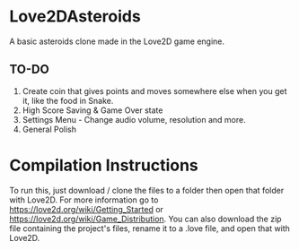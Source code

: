 # Love2DAsteroids
A basic asteroids clone made in the Love2D game engine.
	
## TO-DO

1. Create coin that gives points and moves somewhere else when you get it, like the food in Snake.
2. High Score Saving & Game Over state
3. Settings Menu - Change audio volume, resolution and more. 
4. General Polish

# Compilation Instructions
To run this, just download / clone the files to a folder then open that folder with Love2D. For more information go to https://love2d.org/wiki/Getting_Started or https://love2d.org/wiki/Game_Distribution. You can also download the zip file containing the project's files, rename it to a .love file, and open that with Love2D.

